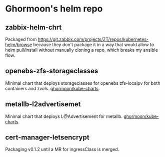 # Ghormoon's helm repo

## zabbix-helm-chrt

Packaged from https://git.zabbix.com/projects/ZT/repos/kubernetes-helm/browse because they don't package it in a way that would allow to helm pull/install without manually cloning a repo, which breaks my ansible flow.

## openebs-zfs-storageclasses

Minimal chart that deploys storageclasses for openebs zfs-localpv for both containers and zvols. [ghormoon/kube-charts](https://github.com/ghormoon/kube-charts).

## metallb-l2advertisemet

Minimal chart that deploys L@Advertisement for metallb. [ghormoon/kube-charts](https://github.com/ghormoon/kube-charts).

## cert-manager-letsencrypt

Packaging v0.1.2 until a MR for ingressClass is merged.
